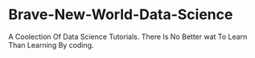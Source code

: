 # Brave-New-World-Data-Science
A Coolection Of Data Science Tutorials. There Is No Better wat To Learn Than Learning By coding.
